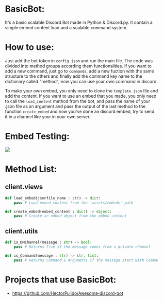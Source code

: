 # BasicBot:
It's a basic scalable Discord Bot made in Python & Discord.py. It contain a simple embed content load and a scalable command system.

# How to use:
Just add the bot token in `config.json` and run the main file. The code was divided into method groups according them functionalities. If you want to add a new command, just go to `commands`, add a new fuction with the same structure to the others and finally add the command key name to the dictionary called "method", now you can use your own command in discord.

To make your own embed, you only need to clone the `template.json` file and add the content. If you want to use an embed that you made, you only need to call the `load_content` method from the bot, and pass the name of your .json file as an argument and pass the output of the last method to the function `create_embed` and now you've done an discord embed, try to send it in a channel like your in your own server.

# Embed Testing:
<img src = "https://media.discordapp.net/attachments/810336186010697748/832304526697955328/unknown.png">

# Method List:

## client.views
```python
def load_embed(jsonfile_name : str) -> dict:
    pass # Load embed content from the 'assets/embeds' path

def create_embed(embed_content : dict) -> object:
    pass # Create an embed object from the embed content
```

## client.utils
```python
def is_DMChannel(message : str) -> bool:
    pass # Returns True if the message comes from a private channel

def is_Command(message : str) -> str, list:
    pass # Returns Command & Arguments if the message start with Command Prefix
```

# Projects that use BasicBot:
- https://github.com/HectorPulido/Awesome-discord-bot

